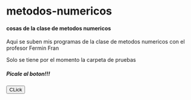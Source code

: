 # metodos-numericos
<h4>cosas de la clase de metodos numericos</h4>

<p>Aqui se suben mis programas de la clase de metodos numericos con el profesor Fermin Fran</p>

<p>Solo se tiene por el momento la carpeta de pruebas</p>

<h5>Picale al boton!!!</h5>
<button> CLick</button>
